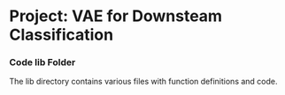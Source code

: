 # Project: VAE for Downsteam Classification

### Code lib Folder

The lib directory contains various files with function definitions and code.

